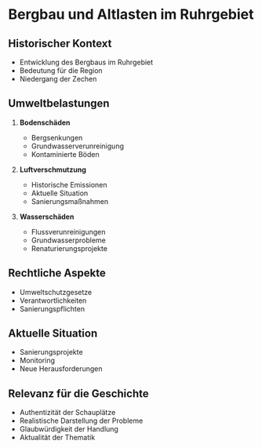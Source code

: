 # Bergbau und Altlasten im Ruhrgebiet

## Historischer Kontext
- Entwicklung des Bergbaus im Ruhrgebiet
- Bedeutung für die Region
- Niedergang der Zechen

## Umweltbelastungen
1. **Bodenschäden**
   - Bergsenkungen
   - Grundwasserverunreinigung
   - Kontaminierte Böden

2. **Luftverschmutzung**
   - Historische Emissionen
   - Aktuelle Situation
   - Sanierungsmaßnahmen

3. **Wasserschäden**
   - Flussverunreinigungen
   - Grundwasserprobleme
   - Renaturierungsprojekte

## Rechtliche Aspekte
- Umweltschutzgesetze
- Verantwortlichkeiten
- Sanierungspflichten

## Aktuelle Situation
- Sanierungsprojekte
- Monitoring
- Neue Herausforderungen

## Relevanz für die Geschichte
- Authentizität der Schauplätze
- Realistische Darstellung der Probleme
- Glaubwürdigkeit der Handlung
- Aktualität der Thematik 